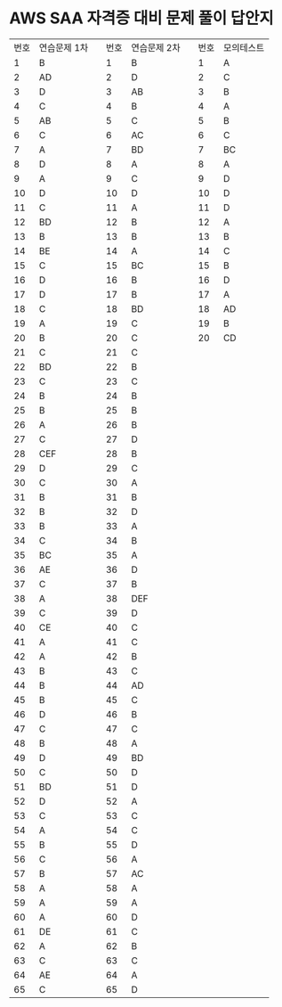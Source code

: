 # AWS SAA 자격증 대비 문제 풀이 답안지
| | | | | | | | |
|-|-|-|-|-|-|-|-|
|번호|연습문제 1차 | |번호|연습문제 2차 | |번호 |모의테스트|
|1|B| |1|B| |1|A|
|2|AD| |2|D| |2|C|
|3|D| |3|AB| |3|B|
|4|C| |4|B| |4|A|
|5|AB| |5|C| |5|B|
|6|C| |6|AC| |6|C|
|7|A| |7|BD| |7|BC|
|8|D| |8|A| |8|A|
|9|A| |9|C| |9|D|
|10|D| |10|D| |10|D|
|11|C| |11|A| |11|D|
|12|BD| |12|B| |12|A|
|13|B| |13|B| |13|B|
|14|BE| |14|A| |14|C|
|15|C| |15|BC| |15|B|
|16|D| |16|B| |16|D|
|17|D| |17|B| |17|A|
|18|C| |18|BD| |18|AD|
|19|A| |19|C| |19|B|
|20|B| |20|C| |20|CD|
|21|C| |21|C| | | |
|22|BD| |22|B| | | |
|23|C| |23|C| | | |
|24|B| |24|B| | | |
|25|B| |25|B| | | |
|26|A| |26|B| | | |
|27|C| |27|D| | | |
|28|CEF| |28|B| | | |
|29|D| |29|C| | | |
|30|C| |30|A| | | |
|31|B| |31|B| | | |
|32|B| |32|D| | | |
|33|B| |33|A| | | |
|34|C| |34|B| | | |
|35|BC| |35|A| | | |
|36|AE| |36|D| | | |
|37|C| |37|B| | | |
|38|A| |38|DEF| | | |
|39|C| |39|D| | | |
|40|CE| |40|C| | | |
|41|A| |41|C| | | |
|42|A| |42|B| | | |
|43|B| |43|C| | | |
|44|B| |44|AD| | | |
|45|B| |45|C| | | |
|46|D| |46|B| | | |
|47|C| |47|C| | | |
|48|B| |48|A| | | |
|49|D| |49|BD| | | |
|50|C| |50|D| | | |
|51|BD| |51|D| | | |
|52|D| |52|A| | | |
|53|C| |53|C| | | |
|54|A| |54|C| | | |
|55|B| |55|D| | | |
|56|C| |56|A| | | |
|57|B| |57|AC| | | |
|58|A| |58|A| | | |
|59|A| |59|A| | | |
|60|A| |60|D| | | |
|61|DE| |61|C| | | |
|62|A| |62|B| | | |
|63|C| |63|C| | | |
|64|AE| |64|A| | | |
|65|C| |65|D| | | |
